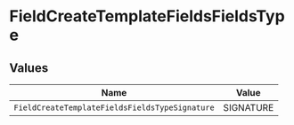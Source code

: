 # FieldCreateTemplateFieldsFieldsType


## Values

| Name                                           | Value                                          |
| ---------------------------------------------- | ---------------------------------------------- |
| `FieldCreateTemplateFieldsFieldsTypeSignature` | SIGNATURE                                      |